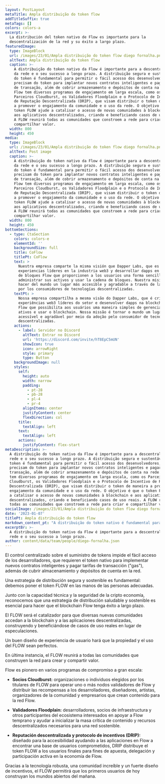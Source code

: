 ```yaml
---
layout: PostLayout
metaTitle: Ampla distribuição do token flow
addTitleSuffix: true
metaTags: []
colors: colors-a
excerpt: >-
  La distribución del token nativo de Flow es importante para la
  descentralización de la red y su éxito a largo plazo.
featuredImage:
  type: ImageBlock
  url: /images/23/01/Ampla distribuição do token flow diego fornalha.png
  altText: Ampla distribuição do token flow
  caption: >-
    A distribuição do token nativo da Flow é importante para a descentralização
    da rede e o seu sucesso a longo prazo. A distribuição segura e sustentável
    do token é fundamental para permitir o fácil acesso dos desenvolvedores, que
    precisam do token para implantar novos contratos inteligentes e pagar taxas
    de transação, além de cobrir armazenamento e depósitos de conta na rede. A
    Flow tem diversos programas de engajamento em larga escala, como os
    Parceiros Cloudburst, os Validadores Floodplain e o Protocolo de Incentivo
    de Reputação Descentralizada (DRIP), que visam distribuir o token de maneira
    a promover o engajamento da comunidade e o uso da rede. O objetivo é que o
    token FLOW ajude a catalisar o acesso de novas comunidades à blockchain e
    aos aplicativos descentralizados, criando e beneficiando casos de uso reais.
    A FLOW reunirá todas as comunidades que constroem a rede para criar e
    compartilhar valor.
  width: 800
  height: 450
media:
  type: ImageBlock
  url: /images/23/01/Ampla distribuição do token flow diego fornalha.png
  altText: Post image
  caption: >-
    A distribuição do token nativo da Flow é importante para a descentralização
    da rede e o seu sucesso a longo prazo. A distribuição segura e sustentável
    do token é fundamental para permitir o fácil acesso dos desenvolvedores, que
    precisam do token para implantar novos contratos inteligentes e pagar taxas
    de transação, além de cobrir armazenamento e depósitos de conta na rede. A
    Flow tem diversos programas de engajamento em larga escala, como os
    Parceiros Cloudburst, os Validadores Floodplain e o Protocolo de Incentivo
    de Reputação Descentralizada (DRIP), que visam distribuir o token de maneira
    a promover o engajamento da comunidade e o uso da rede. O objetivo é que o
    token FLOW ajude a catalisar o acesso de novas comunidades à blockchain e
    aos aplicativos descentralizados, criando e beneficiando casos de uso reais.
    A FLOW reunirá todas as comunidades que constroem a rede para criar e
    compartilhar valor.
  width: 800
  height: 450
bottomSections:
  - type: CtaSection
    colors: colors-e
    elementId: ''
    backgroundSize: full
    title: CoFlow
    titlePt: CoFlow
    text: >
      Nuestra empresa comparte la misma visión que Dapper Labs, que es crear
      experiencias líderes en la industria web3 y desarrollar dapps en la cadena
      de bloques Flow que proporcionen a los usuarios una forma sencilla de
      administrar sus activos y usar la cadena de bloques. Nuestra misión es
      hacer del mundo un lugar más accesible y agradable a través de la adopción
      por los consumidores de tecnologías descentralizadas.
    textPt: >
      Nossa empresa compartilha a mesma visão do Dapper Labs, que é criar
      experiências web3 líderes do setor e desenvolver dapps na blockchain da
      Flow que possibilita aos usuários uma maneira simples de gerenciar seus
      ativos e usar o blockchain. Nossa missão é tornar o mundo um lugar mais
      acessível e agradável por meio da adoção pelo consumidor de tecnologias
      descentralizadas.
    actions:
      - label: Servidor no Discord
        altText: Entrar no Discord
        url: 'https://discord.com/invite/hT8EpC5mUN'
        showIcon: true
        icon: arrowRight
        style: primary
        type: Button
    backgroundImage: null
    styles:
      self:
        height: auto
        width: narrow
        padding:
          - pt-28
          - pb-28
          - pl-4
          - pr-4
        alignItems: center
        justifyContent: center
        flexDirection: col
      title:
        textAlign: left
      text:
        textAlign: left
      actions:
        justifyContent: flex-start
metaDescription: >-
  A distribuição do token nativo da Flow é importante para a descentralização da
  rede e o seu sucesso a longo prazo. A distribuição segura e sustentável do
  token é fundamental para permitir o fácil acesso dos desenvolvedores, que
  precisam do token para implantar novos contratos inteligentes e pagar taxas de
  transação, além de cobrir armazenamento e depósitos de conta na rede. A Flow
  tem diversos programas de engajamento em larga escala, como os Parceiros
  Cloudburst, os Validadores Floodplain e o Protocolo de Incentivo de Reputação
  Descentralizada (DRIP), que visam distribuir o token de maneira a promover o
  engajamento da comunidade e o uso da rede. O objetivo é que o token FLOW ajude
  a catalisar o acesso de novas comunidades à blockchain e aos aplicativos
  descentralizados, criando e beneficiando casos de uso reais. A FLOW reunirá
  todas as comunidades que constroem a rede para criar e compartilhar valor.
socialImage: /images/23/01/Ampla distribuição do token flow diego fornalha.png
date: '2023-01-07'
titlePt: Ampla distribuição do token flow
markdown_content_pt: "A distribuição do token nativo é fundamental para a descentralização da rede e o sucesso a longo prazo.\n\nO controle centralizado sobre o fornecimento de token impede o fácil acesso dos desenvolvedores, que exigem o token nativo para implantar novos contratos inteligentes e pagar taxas de transação (“gás”), além de cobrir armazenamento e depósitos de conta na rede.\n\nUma estratégia de distribuição segura e sustentável é fundamental: devemos colocar o token FLOW nas mãos das pessoas certas.\n\nJuntamente com a capacidade técnica e a segurança da cripto economia, reconhecemos que uma estratégia de distribuição saudável e sustentável é essencial para tornar o blockchain Flow bem-sucedido a longo prazo.\n\na FLOW será a catalisadora para diversas novas comunidades acessarem a blockchain e aplicativos descentralizados, construindo e beneficiando casos de uso reais em vez de especulações.\n\nUm bom design de experiência do usuário tornará a propriedade e o uso perfeito da FLOW.\n\nEm última análise, a FLOW reunirá todas as comunidades que constroem a rede para criar e compartilhar valor.\n\nA Flow é pioneira em vários programas de engajamento em larga escala:\n\n*   **Parceiros Cloudburst:**\_organizações ou indivíduos eleitos pelos detentores da FLOW para operar um ou mais nós validadores da Flow e distribuir as recompensas para desenvolvedores, designers, artistas, organizadores da comunidade e empreendedores que criam conteúdo para a rede Flow.\n\n*   **Validadores Floodplain:**\_desenvolvedores, parceiros de infraestrutura e outros participantes do ecossistema interessados em apoiar a Flow antecipadamente e ajudar a inicializar a massa crítica de conteúdo e recursos descentralizados necessários para uma rede sustentável.\n\n*   **Reputação Descentralizada e Protocolo de Incentivo (DRIP):**\_projetada para acessibilidade ajudando os aplicativos na Flow a encontrar uma base de usuários engajada, a DRIP distribui o token FLOW aos usuários finais para fins de aposta, delegação e participação ativa na economia da Flow.\n\nGraças à tecnologia robusta, uma comunidade incrível e um forte design de incentivo, a FLOW permitirá que os primeiros usuários de hoje construam os mundos abertos de amanhã.\n"
excerptBr: >-
  A distribuição do token nativo da Flow é importante para a descentralização da
  rede e o seu sucesso a longo prazo.
author: content/data/team/people/diego-fornalha.json
---
```




El control centralizado sobre el suministro de tokens impide el fácil acceso de los desarrolladores, que requieren el token nativo para implementar nuevos contratos inteligentes y pagar tarifas de transacción ("gas"), además de cubrir almacenamiento y depósitos de cuenta en la red.

Una estrategia de distribución segura y sostenible es fundamental: debemos poner el token FLOW en las manos de las personas adecuadas.

Junto con la capacidad técnica y la seguridad de la cripto economía, reconocemos que una estrategia de distribución saludable y sostenible es esencial para hacer que el blockchain Flow tenga éxito a largo plazo.

El FLOW será el catalizador para que diversas nuevas comunidades accedan a la blockchain y a las aplicaciones descentralizadas, construyendo y beneficiándose de casos de uso reales en lugar de especulaciones.

Un buen diseño de experiencia de usuario hará que la propiedad y el uso del FLOW sean perfectos.

En última instancia, el FLOW reunirá a todas las comunidades que construyen la red para crear y compartir valor.

Flow es pionero en varios programas de compromiso a gran escala:

*   **Socios Cloudburst:** organizaciones o individuos elegidos por los titulares de FLOW para operar uno o más nodos validadores de Flow y distribuir las recompensas a los desarrolladores, diseñadores, artistas, organizadores de la comunidad y empresarios que crean contenido para la red Flow.

*   **Validadores Floodplain:** desarrolladores, socios de infraestructura y otros participantes del ecosistema interesados en apoyar a Flow temprano y ayudar a inicializar la masa crítica de contenido y recursos descentralizados necesarios para una red sostenible.

*   **Reputación descentralizada y protocolo de incentivos (DRIP):** diseñado para la accesibilidad ayudando a las aplicaciones en Flow a encontrar una base de usuarios comprometidos, DRIP distribuye el token FLOW a los usuarios finales para fines de apuesta, delegación y participación activa en la economía de Flow.

Gracias a la tecnología robusta, una comunidad increíble y un fuerte diseño de incentivos, el FLOW permitirá que los primeros usuarios de hoy construyan los mundos abiertos del mañana.




